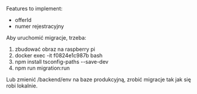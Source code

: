 Features to implement:
- offerId
- numer rejestracyjny

Aby uruchomić migracje, trzeba:
1) zbudować obraz na raspberry pi
2) docker exec -it f0824e1c987b bash
3) npm install tsconfig-paths --save-dev
4) npm run migration:run

Lub zmienić /backend/env na baze produkcyjną, zrobić migracje tak jak się robi lokalnie.